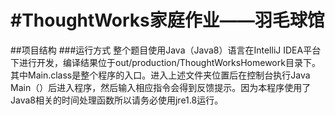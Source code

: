 #ThoughtWorks家庭作业——羽毛球馆
=======
##项目结构
###运行方式
整个题目使用Java（Java8）语言在IntelliJ IDEA平台下进行开发，编译结果位于out/production/ThoughtWorksHomework目录下。其中Main.class是整个程序的入口。进入上述文件夹位置后在控制台执行Java Main（）后进入程序，然后输入相应指令会得到反馈提示。因为本程序使用了Java8相关的时间处理函数所以请务必使用jre1.8运行。
